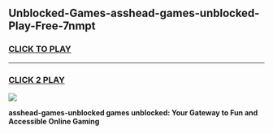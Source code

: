 
## Unblocked-Games-asshead-games-unblocked-Play-Free-7nmpt
<h3>
<a href="https://premium76.site?title=asshead-games-unblocked&ref=18A">CLICK TO PLAY</a></h3>
<hr>

<h3>
<a href="https://premium76.site?title=asshead-games-unblocked&ref=18A">CLICK 2 PLAY</a>
  
</h3>

<a href="https://premium76.site?title=asshead-games-unblocked&ref=18A"><img src="https://clearcache.store/games.png"></a>


**asshead-games-unblocked games unblocked: Your Gateway to Fun and Accessible Online Gaming**
